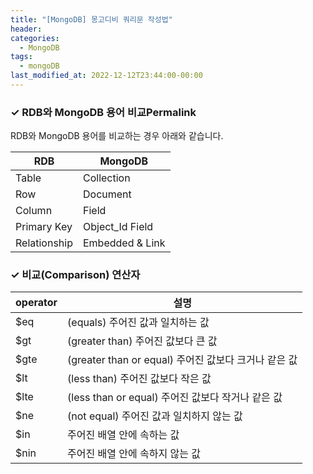 ```yaml
---
title: "[MongoDB] 몽고디비 쿼리문 작성법"
header:
categories:
  - MongoDB
tags:
  - mongoDB
last_modified_at: 2022-12-12T23:44:00-00:00
---
```




### ✓ RDB와 MongoDB 용어 비교Permalink
   
RDB와 MongoDB 용어를 비교하는 경우 아래와 같습니다.

| RDB | MongoDB |
| --- | --- |
| Table | Collection |
| Row | Document |
| Column | Field |
| Primary Key | Object_Id Field |
| Relationship | Embedded & Link | 
   
   
### ✓ 비교(Comparison) 연산자

| operator | 설명 |
| --- | --- |
| $eq | (equals) 주어진 값과 일치하는 값 |
| $gt | (greater than) 주어진 값보다 큰 값 |
| $gte | (greater than or equal) 주어진 값보다 크거나 같은 값 |
| $lt | (less than) 주어진 값보다 작은 값 |
| $lte | (less than or equal) 주어진 값보다 작거나 같은 값 |
| $ne | (not equal) 주어진 값과 일치하지 않는 값 |
| $in | 주어진 배열 안에 속하는 값 |
| $nin | 주어진 배열 안에 속하지 않는 값 | 